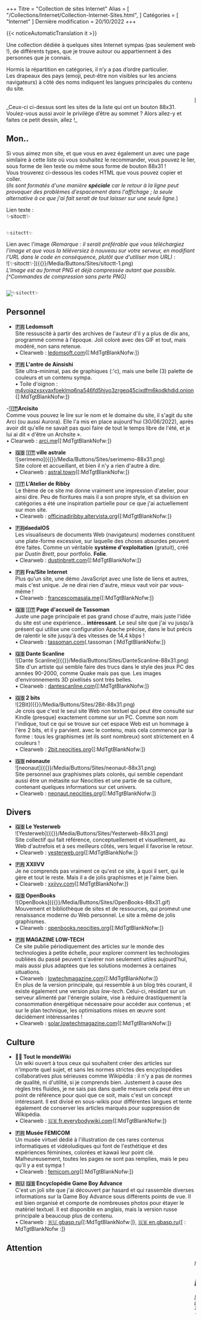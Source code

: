 +++
Titre = "Collection de sites Internet"
Alias ​​= [
  "/Collections/Internet/Collection-Internet-Sites.html",
]
Catégories = [ "Internet" ]
Dernière modification = 20/10/2022
+++

{{< noticeAutomaticTranslation it >}}



Une collection dédiée à quelques sites Internet sympas (pas seulement web !), de différents types, que je trouve autour ou appartiennent à des personnes que je connais.

Hormis la répartition en catégories, il n’y a pas d’ordre particulier.  
Les drapeaux des pays (emoji, peut-être non visibles sur les anciens navigateurs) à côté des noms indiquent les langues principales du contenu du site.

<div markdown="1" id="SitesList" class="NoImgCenter NoLinkLink ImgShiftedH Pixelated">

<marquee markdown="1">
[![✨sitoctt✨]({{<assetsRoot >}}/Media/Buttons/Sites/sitoctt-1.png)](#-Il-mio) 
[![serimemo]({{<assetsRoot >}}/Media/Buttons/Sites/serimemo-88x31.png)](#-s-a-1) 
[![Dante Scanline]({{<assetsRoot >}}/Media/Buttons/Sites/DanteScanline-88x31.png)](#-s-a-2) 
[![2Bit]({{<assetsRoot >}}/Media/Buttons/Sites/2Bit-88x31.png)](#-s-a-3) 
[![neonaut]({{<assetsRoot >}}/Media/Buttons/Sites/neonaut-88x31.png)](#-s-a-4) 
[![Yesterweb]({{<assetsRoot >}}/Media/Buttons/Sites/Yesterweb-88x31.png)](#-s-a-5) 
[![OpenBooks]({{<assetsRoot >}}/Media/Buttons/Sites/OpenBooks-88x31.gif)](#-s-a-6) 
</marquee>  
_Ceux-ci ci-dessus sont les sites de la liste qui ont un bouton 88x31. Voulez-vous aussi avoir le privilège d’être au sommet ? Alors allez-y et faites ce petit dessin, allez !_

## Mon..

Si vous aimez mon site, et que vous en avez également un avec une page similaire à cette liste où vous souhaitez le recommander, vous pouvez le lier, sous forme de lien texte ou même sous forme de bouton 88x31 !  
Vous trouverez ci-dessous les codes HTML que vous pouvez copier et coller.  
(_Ils sont formatés d'une manière **spéciale** car le retour à la ligne peut provoquer des problèmes d'espacement dans l'affichage ; la seule alternative à ce que j'ai fait serait de tout laisser sur une seule ligne._)

Lien texte :  
✨sitoctt✨  
<pre class="CodeScroll"><code>
<un
	href="https://sitoctt.octt.eu.org"
	target="_blank" rel="noopener nofollow"
>✨sitoctt✨</a>
</code></pre>

Lien avec l'image _(Remarque : il serait préférable que vous téléchargiez l'image et que vous la téléversiez à nouveau sur votre serveur, en modifiant l'URL dans le code en conséquence, plutôt que d'utiliser mon URL)_ :  
![✨sitoctt✨]({{<assetsRoot >}}/Media/Buttons/Sites/sitoctt-1.png)  
_L'image est au format PNG et déjà compressée autant que possible.[^Commandes de compression sans perte PNG]_  
<pre class="CodeScroll"><code>
<un
	href="https://sitoctt.octt.eu.org"
	target="_blank" rel="noopener nofollow"
><img
	style = "rendu d'image: pixelisé; -ms-interpolation-mode: voisin le plus proche;"
	alt="✨sitoctt✨" title="✨sitoctt✨"
	src="https://octtspacc.gitlab.io/sitoctt-assets/Media/Buttons/Sites/sitoctt-1.png"
></a>
</code></pre>

## Personnel

- **🇫🇷 Ledomsoft**  
Site ressuscité à partir des archives de l'auteur d'il y a plus de dix ans, programmé comme à l'époque. Joli coloré avec des GIF et tout, mais modéré, non sans retenue.  
	• Clearweb : [ledomsoft.com](https://ledomsoft.com){[:MdTgtBlankNofw:]}

- **🇫🇷 L'antre de Ainsishi**  
Site ultra-minimal, pas de graphiques (:'c), mais une belle (3) palette de couleurs et un contenu sympa.  
	• Toile d'oignon : [m4vojazxsxvaxfoeklmq6na546fd5hjyo3zrgeq45cixdfm6kodkhdid.onion](http://m4vojazxsxvaxfoeklmq6na546fd5hjyo3zrgeq45cixdfm6kodkhdid.onion){[:MdTgtBlankNofw:]}

-**🇮🇹Arcisito**  
Comme vous pouvez le lire sur le nom et le domaine du site, il s'agit du site Arci (ou aussi Aurora). Elle l'a mis en place aujourd'hui (30/06/2022), après avoir dit qu'elle ne savait pas quoi faire de tout le temps libre de l'été, et je lui ai dit « d'être un Archsite ».  
	• Clearweb : [arci.me](https://arci.me){[:MdTgtBlankNofw:]} <!-- [auroraviola.eu.org](https://auroraviola.eu.org){[:MdTgtBlankNofw :]} -->

- <b id="-s-a-1">🇬🇧 🇮🇹 ville astrale</b>  
![serimemo]({{<assetsRoot >}}/Media/Buttons/Sites/serimemo-88x31.png)  
Site coloré et accueillant, et bien il n'y a rien d'autre à dire.  
	• Clearweb : [astral.town](https://astral.town){[:MdTgtBlankNofw:]}

- **🇮🇹 L'Atelier de Ribby**  
Le thème de ce site me donne vraiment une impression d'atelier, pour ainsi dire. Peu de fioritures mais il a son propre style, et sa division en catégories a été une inspiration partielle pour ce que j'ai actuellement sur mon site.  
	• Clearweb : [officinadiribby.altervista.org](https://officinadiribby.altervista.org){[:MdTgtBlankNofw:]}

- **🇫🇷daedalOS**  
Les visualiseurs de documents Web (navigateurs) modernes constituent une plate-forme excessive, sur laquelle des choses absurdes peuvent être faites. Comme un véritable **système d'exploitation** (gratuit), créé par _Dustin Brett_, pour portfolio. **Folie**.  
	• Clearweb : [dustinbrett.com](https://dustinbrett.com){[:MdTgtBlankNofw:]}

- **🇫🇷 Fra/Site Internet**  
Plus qu'un site, une démo JavaScript avec une liste de liens et autres, mais c'est unique. Je ne dirai rien d'autre, mieux vaut voir par vous-même !  
	• Clearweb : [francescomasala.me](https://francescomasala.me){[:MdTgtBlankNofw:]}

- **🇬🇧 🇮🇹 Page d'accueil de Tassoman**  
Juste une page principale et pas grand chose d'autre, mais juste l'idée du site est une expérience... **intéressant**. Le seul site que j'ai vu jusqu'à présent qui utilise une configuration Apache précise, dans le but précis de ralentir le site jusqu'à des vitesses de 14,4 kbps !  
	• Clearweb : [tassoman.com](https://tassoman.com){.tassoman [:MdTgtBlankNofw:]}

- <b id="-s-a-2">🇬🇧 Dante Scanline</b>  
![Dante Scanline]({{<assetsRoot >}}/Media/Buttons/Sites/DanteScanline-88x31.png)  
Site d'un artiste qui semble faire des trucs dans le style des jeux PC des années 90-2000, comme Quake mais pas que. Les images d'environnements 3D pixélisés sont très belles.  
	• Clearweb : [dantescanline.com](https://dantescanline.com){[:MdTgtBlankNofw:]}

- <b id="-s-a-3">🇬🇧 2 bits</b>  
![2Bit]({{<assetsRoot >}}/Media/Buttons/Sites/2Bit-88x31.png)  
Je crois que c'est le seul site Web non textuel qui peut être consulté sur Kindle (presque) exactement comme sur un PC. Comme son nom l'indique, tout ce qui se trouve sur cet espace Web est un hommage à l'ère 2 bits, et il y parvient. avec le contenu, mais cela commence par la forme : tous les graphismes (et ils sont nombreux) sont strictement en 4 couleurs !  
	• Clearweb : [2bit.neocities.org](https://2bit.neocities.org){[:MdTgtBlankNofw:]}

- <b id="-s-a-4">🇬🇧 néonaute</b>  
![neonaut]({{<assetsRoot >}}/Media/Buttons/Sites/neonaut-88x31.png)  
Site personnel aux graphismes plats colorés, qui semble cependant aussi être un métasite sur Neocities et une partie de sa culture, contenant quelques informations sur cet univers.  
	• Clearweb : [neonaut.neocities.org](https://neonaut.neocities.org){[:MdTgtBlankNofw:]}

## Divers

- <b id="-s-a-5">🇬🇧 Le Yesterweb</b>  
![Yesterweb]({{<assetsRoot >}}/Media/Buttons/Sites/Yesterweb-88x31.png)  
Site collectif qui fait référence, conceptuellement et visuellement, au Web d'autrefois et à ses meilleurs côtés, vers lequel il favorise le retour.  
	• Clearweb : [yesterweb.org](https://yesterweb.org){[:MdTgtBlankNofw:]}

- **🇫🇷 XXIIVV**  
Je ne comprends pas vraiment ce qu'est ce site, à quoi il sert, qui le gère et tout le reste. Mais il a de jolis graphismes et je l'aime bien.  
	• Clearweb : [xxiivv.com](https://xxiivv.com){[:MdTgtBlankNofw:]}

- <b id="-s-a-6">🇬🇧 OpenBooks</b>  
![OpenBooks]({{<assetsRoot >}}/Media/Buttons/Sites/OpenBooks-88x31.gif)  
Mouvement et bibliothèque de sites et de ressources, qui promeut une renaissance moderne du Web personnel. Le site a même de jolis graphismes.  
	• Clearweb : [openbooks.neocities.org](https://openbooks.neocities.org){[:MdTgtBlankNofw:]}

- **🇫🇷 MAGAZINE LOW-TECH**  
Ce site publie périodiquement des articles sur le monde des technologies à petite échelle, pour explorer comment les technologies oubliées du passé peuvent s'avérer non seulement utiles aujourd'hui, mais aussi plus adaptées que les solutions modernes à certaines situations.  
	• Clearweb : [lowtechmagazine.com](https://lowtechmagazine.com){[:MdTgtBlankNofw:]}  
En plus de la version principale, qui ressemble à un blog très courant, il existe également une version _plus low-tech_. Celui-ci, résidant sur un serveur alimenté par l'énergie solaire, vise à réduire drastiquement la consommation énergétique nécessaire pour accéder aux contenus ; et sur le plan technique, les optimisations mises en œuvre sont décidément intéressantes !  
	• Clearweb : [solar.lowtechmagazine.com](https://solar.lowtechmagazine.com){[:MdTgtBlankNofw:]}

## Culture

- **🏳️‍🌈 Tout le mondeWiki**  
Un wiki ouvert à tous ceux qui souhaitent créer des articles sur n'importe quel sujet, et sans les normes strictes des encyclopédies collaboratives plus sérieuses comme Wikipédia : il n'y a pas de normes de qualité, ni d'utilité, si je comprends bien. Justement à cause des règles très fluides, je ne sais pas dans quelle mesure cela peut être un point de référence pour quoi que ce soit, mais c'est un concept intéressant. Il est divisé en sous-wikis pour différentes langues et tente également de conserver les articles marqués pour suppression de Wikipédia.  
	• Clearweb : [🇬🇧 fr.everybodywiki.com](https://en.everybodywiki.com/Everybodywiki:Welcome){[:MdTgtBlankNofw:]}

- **🇫🇷 Musée FEMICOM**  
Un musée virtuel dédié à l'illustration de ces rares contenus informatiques et vidéoludiques qui font de l'esthétique et des expériences féminines, colorées et kawaii leur point clé. Malheureusement, toutes les pages ne sont pas remplies, mais le peu qu’il y a est sympa !  
	• Clearweb : [femicom.org](http://femicom.org){[:MdTgtBlankNofw:]}

- **🇷🇺 🇬🇧 Encyclopédie Game Boy Advance**  
C'est un joli site que j'ai découvert par hasard et qui rassemble diverses informations sur la Game Boy Advance sous différents points de vue. Il est bien organisé et comporte de nombreuses photos pour étayer le matériel textuel. Il est disponible en anglais, mais la version russe principale a beaucoup plus de contenu.  
	• Clearweb : [🇷🇺 gbasp.ru](https://gbasp.ru){[:MdTgtBlankNofw:]}, [🇬🇧 en.gbasp.ru](https://en.gbasp.ru){[ : MdTgtBlankNofw :]}

</div>

## Attention

<marquee><i>Mais, oh vous les idiots, putain, ne mettez pas de texte important dans l'infernale balise <marquee>, qui ne se lit pas et vous donne mal à la tête !</i></marquee >

## [:HRotesRefsHTML:]

[^Commandes de compression PNG sans perte] : La meilleure façon de réduire les images PNG à la taille la plus petite possible, sans perdre ne serait-ce qu'un seul pixel de qualité, est d'utiliser ces deux commandes ensemble (en gardant à l'esprit d'évaluer au cas par cas base, car des images déjà très petites peuvent effectivement dans certains cas être gonflées par l'une ou l'autre commande) :
<code markdown="1">
[pngcrush](https://pmt.sourceforge.io/pngcrush) -brute -reduce IN.PNG OUT.PNG;
[pngquant](https://pngquant.org) -v --strip --speed=1 --quality=100-100 -o OUT.PNG IN.PNG</code>